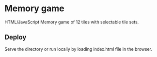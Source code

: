 # Memory game
HTML/JavaScript Memory game of 12 tiles with selectable tile sets.
## Deploy
Serve the directory or run locally by loading index.html file in the browser.
